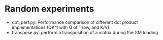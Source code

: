 # Random experiments

* dot_perf.py: Performance comparison of different dot product implementations (QK^t with Q of 1 row, and K/V)
* transpose.py: perform a transposition of a matrix during the GM loading